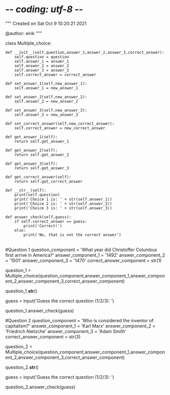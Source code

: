 # -*- coding: utf-8 -*-
"""
Created on Sat Oct  9 10:20:21 2021

@author: eirik
"""

class Multiple_choice:
    
    def __init__(self,question,answer_1,answer_2,answer_3,correct_answer):
        self.question = question
        self.answer_1 = answer_1
        self.answer_2 = answer_2
        self.answer_3 = answer_3
        self.correct_answer = correct_answer
        
    def set_answer_1(self,new_answer_1):
        self.answer_1 = new_answer_1
    
    def set_answer_2(self,new_answer_2):
        self.answer_2 = new_answer_2
        
    def set_answer_3(self,new_answer_3):
        self.answer_3 = new_answer_3
        
    def set_correct_answer(self,new_correct_answer):
        self.correct_answer = new_correct_answer
    
    def get_answer_1(self):
        return self.get_answer_1
    
    def get_answer_2(self):
        return self.get_answer_2
        
    def get_answer_3(self):
        return self.get_answer_3
        
    def get_correct_answer(self):
        return self.get_correct_answer
    
    def __str__(self):
        print(self.question)
        print('Choice 1 is: ' + str(self.answer_1))
        print('Choice 2 is: ' + str(self.answer_2))
        print('Choice 3 is: ' + str(self.answer_3))
        
    def answer_check(self,guess):
        if self.correct_answer == guess:
            print('Correct!')
        else:
            print('No, that is not the correct answer')


​        
#Question 1
question_component =  'What year did Christoffer Columbus first arrive in America?'
answer_component_1 = '1492'
answer_component_2 = '1501'
answer_component_3 = '1470'
correct_answer_component = str(1)


question_1 = Multiple_choice(question_component,answer_component_1,answer_component_2,answer_component_3,correct_answer_component)

question_1.__str__()

guess = input('Guess the correct question (1/2/3): ')

question_1.answer_check(guess)

#Question 2
question_component =  'Who is considered the inventor of capitalism?'
answer_component_1 = 'Karl Marx'
answer_component_2 = 'Friedrich Nietzche'
answer_component_3 = 'Adam Smith'
correct_answer_component = str(3)


question_2 = Multiple_choice(question_component,answer_component_1,answer_component_2,answer_component_3,correct_answer_component)

question_2.__str__()

guess = input('Guess the correct question (1/2/3): ')

question_2.answer_check(guess)